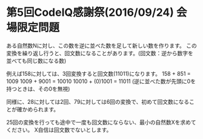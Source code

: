 # 第5回CodeIQ感謝祭(2016/09/24) 会場限定問題

ある自然数Nに対し、この数を逆に並べた数を足して新しい数を作ります。
この変換を繰り返し行うと、回文数になることがあります。(回文数：逆から数字を並べても同じ数になる数)

例えば158に対しては、3回変換すると回文数(11011)になります。
	158 + 851 = 1009
	1009 + 9001 = 10010
	10010 + (0)1001 = 11011
	(逆に並べた数が先頭に0を持つときは、その0を無視)

同様に、28に対しては2回、79に対しては6回の変換で、初めて回文数になることが確かめられます。

25回の変換を行っても途中で一度も回文数にならない、最小の自然数Xを求めてください。
X自信は回文数でないとします。

